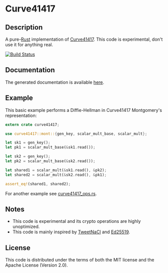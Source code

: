 # Curve41417

## Description

A pure-[Rust](http://www.rust-lang.org/) implementation of [Curve41417](http://safecurves.cr.yp.to/). This code is experimental, don't use it for anything real.

[![Build Status](https://travis-ci.org/seb-m/curve41417.rs.svg?branch=master)](https://travis-ci.org/seb-m/curve41417.rs)


## Documentation

The generated documentation is available [here](http://seb.dbzteam.org/rs/curve41417/curve41417/).


## Example

This basic example performs a Diffie-Hellman in Curve41417 Montgomery's representation:

```rust
extern crate curve41417;

use curve41417::mont::{gen_key, scalar_mult_base, scalar_mult};

let sk1 = gen_key();
let pk1 = scalar_mult_base(&sk1.read());

let sk2 = gen_key();
let pk2 = scalar_mult_base(&sk2.read());

let shared1 = scalar_mult(&sk1.read(), &pk2);
let shared2 = scalar_mult(&sk2.read(), &pk1);

assert_eq!(shared1, shared2);
```

For another example see [curve41417_ops.rs](examples/curve41417_ops.rs).


## Notes

* This code is experimental and its crypto operations are highly unoptimized.
* This code is mainly inspired by [TweetNaCl](http://tweetnacl.cr.yp.to/) and [Ed25519](http://ed25519.cr.yp.to/software.html).


## License

This code is distributed under the terms of both the MIT license and the Apache License (Version 2.0).
